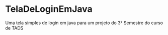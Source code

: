 # TelaDeLoginEmJava
Uma tela simples de login em java para um projeto do 3° Semestre do curso de TADS
